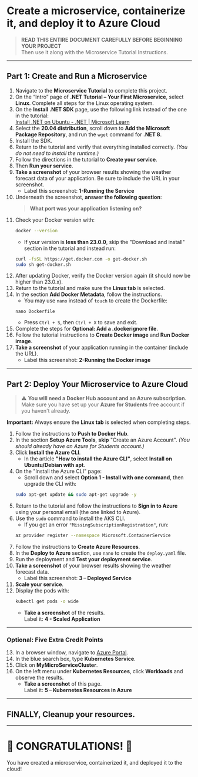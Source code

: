 # Create a microservice, containerize it, and deploy it to Azure Cloud 

> **READ THIS ENTIRE DOCUMENT CAREFULLY BEFORE BEGINNING YOUR PROJECT**  
> Then use it along with the Microservice Tutorial Instructions.

---

## Part 1: Create and Run a Microservice

1. Navigate to the **Microservice Tutorial** to complete this project.
2. On the “Intro” page of **.NET Tutorial – Your First Microservice**, select **Linux**. Complete all steps for the Linux operating system.
3. On the **Install .NET SDK** page, use the following link instead of the one in the tutorial:  
[Install .NET on Ubuntu - .NET | Microsoft Learn](https://learn.microsoft.com/en-us/dotnet/core/install/linux-ubuntu)
4. Select the **20.04 distribution**, scroll down to **Add the Microsoft Package Repository**, and run the `wget` command for **.NET 8**.
5. Install the SDK.
6. Return to the tutorial and verify that everything installed correctly. *(You do not need to install the runtime.)*
7. Follow the directions in the tutorial to **Create your service**.
8. Then **Run your service**.
9. **Take a screenshot** of your browser results showing the weather forecast data of your application. Be sure to include the URL in your screenshot.  
   - Label this screenshot: **1-Running the Service**
10. Underneath the screenshot, **answer the following question**:  
    > **What port was your application listening on?**
11. Check your Docker version with:
    ```bash
    docker --version
    ```
    - If your version is **less than 23.0.0**, skip the "Download and install" section in the tutorial and instead run:
    ```bash
    curl -fsSL https://get.docker.com -o get-docker.sh
    sudo sh get-docker.sh
    ```
12. After updating Docker, verify the Docker version again (it should now be higher than 23.0.x).
13. Return to the tutorial and make sure the **Linux tab** is selected.
14. In the section **Add Docker Metadata**, follow the instructions.  
    - You may use `nano` instead of `touch` to create the Dockerfile:
    ```
    nano Dockerfile
    ```
    - Press `Ctrl + S`, then `Ctrl + X` to save and exit.
15. Complete the steps for **Optional: Add a .dockerignore file**.
16. Follow the tutorial instructions to **Create Docker image** and **Run Docker image**.
17. **Take a screenshot** of your application running in the container (include the URL).  
    - Label this screenshot: **2-Running the Docker image**

---

## Part 2: Deploy Your Microservice to Azure Cloud

> ⚠️ **You will need a Docker Hub account and an Azure subscription.**  
> Make sure you have set up your **Azure for Students** free account if you haven't already.

**Important:** Always ensure the **Linux tab** is selected when completing steps.

1. Follow the instructions to **Push to Docker Hub**.
2. In the section **Setup Azure Tools**, **skip** "Create an Azure Account". *(You should already have an Azure for Students account.)*
3. Click **Install the Azure CLI**.
   - In the article **"How to install the Azure CLI"**, select **Install on Ubuntu/Debian with apt**.
4. On the "Install the Azure CLI" page:
   - Scroll down and select **Option 1 - Install with one command**, then upgrade the CLI with:
   ```bash
   sudo apt-get update && sudo apt-get upgrade -y
   ```
5. Return to the tutorial and follow the instructions to **Sign in to Azure** using your personal email (the one linked to Azure).
6. Use the `sudo` command to install the AKS CLI.  
   - If you get an error `"MissingSubscriptionRegistration"`, run:
   ```bash
   az provider register --namespace Microsoft.ContainerService
   ```
7. Follow the instructions to **Create Azure Resources**.
8. In the **Deploy to Azure** section, use `nano` to create the `deploy.yaml` file.
9. Run the deployment and **Test your deployment service**.
10. **Take a screenshot** of your browser results showing the weather forecast data.  
    - Label this screenshot: **3 – Deployed Service**
11. **Scale your service**.
12. Display the pods with:
    ```bash
    kubectl get pods -o wide
    ```
    - **Take a screenshot** of the results.  
      Label it: **4 - Scaled Application**

---

### Optional: Five Extra Credit Points

13. In a browser window, navigate to [Azure Portal](http://portal.azure.com).
14. In the blue search box, type **Kubernetes Service**.
15. Click on **MyMicroServiceCluster**.
16. On the left menu under **Kubernetes Resources**, click **Workloads** and observe the results.
    - **Take a screenshot** of this page.  
      Label it: **5 – Kubernetes Resources in Azure**

---

## **FINALLY, Cleanup your resources.**

---

# 🎉 CONGRATULATIONS! 🎉
You have created a microservice, containerized it, and deployed it to the cloud!
